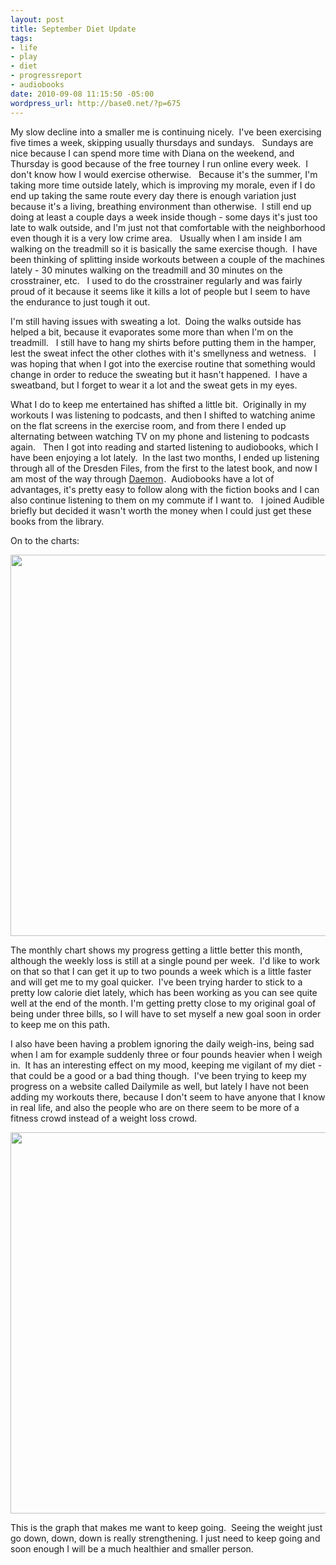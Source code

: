 ```yaml
--- 
layout: post
title: September Diet Update
tags: 
- life
- play
- diet
- progressreport
- audiobooks
date: 2010-09-08 11:15:50 -05:00
wordpress_url: http://base0.net/?p=675
---
```

My slow decline into a smaller me is continuing nicely.  I've been exercising five times a week, skipping usually thursdays and sundays.   Sundays are nice because I can spend more time with Diana on the weekend, and Thursday is good because of the free tourney I run online every week.  I don't know how I would exercise otherwise.   Because it's the summer, I'm taking more time outside lately, which is improving my morale, even if I do end up taking the same route every day there is enough variation just because it's a living, breathing environment than otherwise.  I still end up doing at least a couple days a week inside though - some days it's just too late to walk outside, and I'm just not that comfortable with the neighborhood even though it is a very low crime area.   Usually when I am inside I am walking on the treadmill so it is basically the same exercise though.  I have been thinking of splitting inside workouts between a couple of the machines lately - 30 minutes walking on the treadmill and 30 minutes on the crosstrainer, etc.   I used to do the crosstrainer regularly and was fairly proud of it because it seems like it kills a lot of people but I seem to have the endurance to just tough it out.

I'm still having issues with sweating a lot.  Doing the walks outside has helped a bit, because it evaporates some more than when I'm on the treadmill.   I still have to hang my shirts before putting them in the hamper, lest the sweat infect the other clothes with it's smellyness and wetness.   I was hoping that when I got into the exercise routine that something would change in order to reduce the sweating but it hasn't happened.  I have a sweatband, but I forget to wear it a lot and the sweat gets in my eyes.

What I do to keep me entertained has shifted a little bit.  Originally in my workouts I was listening to podcasts, and then I shifted to watching anime on the flat screens in the exercise room, and from there I ended up alternating between watching TV on my phone and listening to podcasts again.   Then I got into reading and started listening to audiobooks, which I have been enjoying a lot lately.  In the last two months, I ended up listening through all of the Dresden Files, from the first to the latest book, and now I am most of the way through <a href="http://www.amazon.com/gp/product/0451228731?ie=UTF8&amp;tag=basezero-20&amp;linkCode=as2&amp;camp=1789&amp;creative=9325&amp;creativeASIN=0451228731">Daemon</a><img style="border: none !important; margin: 0px !important;" src="http://www.assoc-amazon.com/e/ir?t=basezero-20&amp;l=as2&amp;o=1&amp;a=0451228731" border="0" alt="" width="1" height="1" />.  Audiobooks have a lot of advantages, it's pretty easy to follow along with the fiction books and I can also continue listening to them on my commute if I want to.   I joined Audible briefly but decided it wasn't worth the money when I could just get these books from the library.

On to the charts:

<a href="http://base0.net/wp-content/uploads/2010/09/30d-sep9.png"><img class="alignnone size-full wp-image-676" title="October's 30 day diet chart" src="http://base0.net/wp-content/uploads/2010/09/30d-sep9.png" alt="" width="610" /></a>

The monthly chart shows my progress getting a little better this month, although the weekly loss is still at a single pound per week.  I'd like to work on that so that I can get it up to two pounds a week which is a little faster and will get me to my goal quicker.  I've been trying harder to stick to a pretty low calorie diet lately, which has been working as you can see quite well at the end of the month. I'm getting pretty close to my original goal of being under three bills, so I will have to set myself a new goal soon in order to keep me on this path.

I also have been having a problem ignoring the daily weigh-ins, being sad when I am for example suddenly three or four pounds heavier when I weigh in.  It has an interesting effect on my mood, keeping me vigilant of my diet - that could be a good or a bad thing though.  I've been trying to keep my progress on a website called Dailymile as well, but lately I have not been adding my workouts there, because I don't seem to have anyone that I know in real life, and also the people who are on there seem to be more of a fitness crowd instead of a weight loss crowd.

<a href="http://base0.net/wp-content/uploads/2010/09/yr-sep9.png"><img class="alignnone size-full wp-image-677" title="October's Year Progress Diet Graph" src="http://base0.net/wp-content/uploads/2010/09/yr-sep9.png" alt="" width="610" /></a>

This is the graph that makes me want to keep going.  Seeing the weight just go down, down, down is really strengthening. I just need to keep going and soon enough I will be a much healthier and smaller person.
